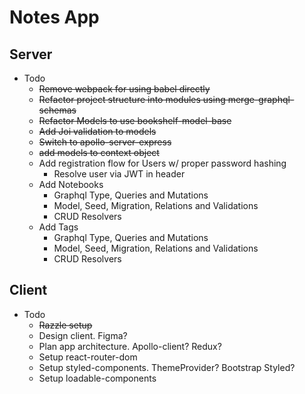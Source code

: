 # Notes App

## Server

- Todo
  - ~~Remove webpack for using babel directly~~
  - ~~Refactor project structure into modules using merge-graphql-schemas~~
  - ~~Refactor Models to use bookshelf-model-base~~
  - ~~Add Joi validation to models~~
  - ~~Switch to apollo-server-express~~
  - ~~add models to context object~~
  - Add registration flow for Users w/ proper password hashing
    - Resolve user via JWT in header
  - Add Notebooks
    - Graphql Type, Queries and Mutations
    - Model, Seed, Migration, Relations and Validations
    - CRUD Resolvers
  - Add Tags
    - Graphql Type, Queries and Mutations
    - Model, Seed, Migration, Relations and Validations
    - CRUD Resolvers

## Client

- Todo
  - ~~Razzle setup~~
  - Design client. Figma?
  - Plan app architecture. Apollo-client? Redux?
  - Setup react-router-dom
  - Setup styled-components. ThemeProvider? Bootstrap Styled?
  - Setup loadable-components

